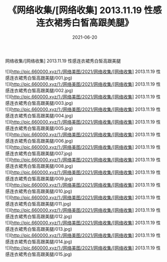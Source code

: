 ﻿---
layout: post
title:  《网络收集/[网络收集] 2013.11.19 性感连衣裙秀白皙高跟美腿》
date:   2021-06-20
img: http://pic.660000.xyz/1:/网络美图/2021/网络收集/[网络收集] 2013.11.19 性感连衣裙秀白皙高跟美腿/000.jpg
categories: [美女, 清纯, 唯美]
---

网络收集/[网络收集] 2013.11.19 性感连衣裙秀白皙高跟美腿

 ![](http://pic.660000.xyz/1:/网络美图/2021/网络收集/[网络收集] 2013.11.19 性感连衣裙秀白皙高跟美腿/001.jpg) <br>![](http://pic.660000.xyz/1:/网络美图/2021/网络收集/[网络收集] 2013.11.19 性感连衣裙秀白皙高跟美腿/002.jpg) <br>![](http://pic.660000.xyz/1:/网络美图/2021/网络收集/[网络收集] 2013.11.19 性感连衣裙秀白皙高跟美腿/003.jpg) <br>![](http://pic.660000.xyz/1:/网络美图/2021/网络收集/[网络收集] 2013.11.19 性感连衣裙秀白皙高跟美腿/004.jpg) <br>![](http://pic.660000.xyz/1:/网络美图/2021/网络收集/[网络收集] 2013.11.19 性感连衣裙秀白皙高跟美腿/005.jpg) <br>![](http://pic.660000.xyz/1:/网络美图/2021/网络收集/[网络收集] 2013.11.19 性感连衣裙秀白皙高跟美腿/006.jpg) <br>![](http://pic.660000.xyz/1:/网络美图/2021/网络收集/[网络收集] 2013.11.19 性感连衣裙秀白皙高跟美腿/007.jpg) <br>![](http://pic.660000.xyz/1:/网络美图/2021/网络收集/[网络收集] 2013.11.19 性感连衣裙秀白皙高跟美腿/008.jpg) <br>![](http://pic.660000.xyz/1:/网络美图/2021/网络收集/[网络收集] 2013.11.19 性感连衣裙秀白皙高跟美腿/009.jpg) <br>![](http://pic.660000.xyz/1:/网络美图/2021/网络收集/[网络收集] 2013.11.19 性感连衣裙秀白皙高跟美腿/010.jpg) <br>![](http://pic.660000.xyz/1:/网络美图/2021/网络收集/[网络收集] 2013.11.19 性感连衣裙秀白皙高跟美腿/011.jpg) <br>![](http://pic.660000.xyz/1:/网络美图/2021/网络收集/[网络收集] 2013.11.19 性感连衣裙秀白皙高跟美腿/012.jpg) <br>![](http://pic.660000.xyz/1:/网络美图/2021/网络收集/[网络收集] 2013.11.19 性感连衣裙秀白皙高跟美腿/013.jpg) <br>![](http://pic.660000.xyz/1:/网络美图/2021/网络收集/[网络收集] 2013.11.19 性感连衣裙秀白皙高跟美腿/014.jpg) <br>![](http://pic.660000.xyz/1:/网络美图/2021/网络收集/[网络收集] 2013.11.19 性感连衣裙秀白皙高跟美腿/015.jpg) <br>